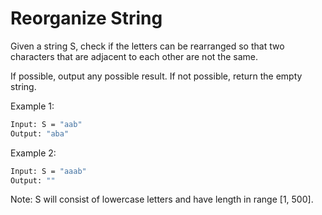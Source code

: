 # Reorganize String

Given a string S, check if the letters can be rearranged so that two characters that are adjacent to each other are not the same.

If possible, output any possible result.  If not possible, return the empty string.

Example 1:

```bash
Input: S = "aab"
Output: "aba"
```

Example 2:

```bash
Input: S = "aaab"
Output: ""
```

Note:
S will consist of lowercase letters and have length in range [1, 500].
